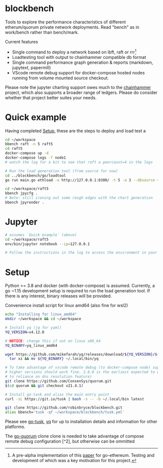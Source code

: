 # blockbench

Tools to explore the performance characteristics of different etherum/quorum
private network deployments. Read "bench" as in work/bench rather than
bench/mark.

Current features

* Single command to deploy a network based on ibft, raft or rrr[^1]
* Loadtesting tool with output to chainhammer compatible db format
* Single command performance graph generation & reports (markdown, jupytext, papermill)
* VScode remote debug support for docker-compose hosted nodes running from volume mounted source checkout.

Please note the jupyter charting support owes much to the
[chainhammer](https://github.com/drandreaskrueger/chainhammer/blob/master/README.md)
project, which also supports a broader range of ledgers. Please do consider
whether that project better suites your needs.

[^1]: A pre-alpha implementation of this [paper](https://arxiv.org/pdf/1804.07391.pdf) for go-ethereum. Testing and development of which was a key motivation for this project.

# Quick example

Having completed [Setup](#Setup), these are the steps to deploy and load test a 

```bash
cd ~/workspace
bbench raft -n 5 raft5
cd raft5
docker-compose up -d
docker-compose logs -f node1
# watch the log for a bit to see that raft a peercount=4 in the logs

# Run the load generation tool (from source for now)
cd ../blockbench/go/loadtool
go run main.go ethload -e http://127.0.0.1:8300/ -t 5 -a 3 --dbsource ~/workspace/raft5/raft5.db

cd ~/workspace/raft5
bbench jpycfg .
# Note: still ironing out some rough edges with the chart generation
bbench jpyrender .
```

# Jupyter

```sh
# assumes `Quick example` (above)
cd ~/workspace/raft5
env/bin/jupyter notebook --ip=127.0.0.1

# Follow the instructions in the log to access the environment in your browser

```

# Setup

Python >= 3.8 and docker (with docker-compose) is assumed. Currently, a go ~1.15
development setup is required to run the load generation tool. If there is any
interest, binary releases will be provided.

Convenience install script for linux amd64 (also fine for wsl2)
```sh
echo "Installing for linux_amd64"
mkdir ~/workspace && cd ~/workspace

# Install yq (jq for yaml)
YQ_VERSION=v4.12.0

# NOTICE: change this if not on linux x86_64
YQ_BINARY=yq_linux_amd64

wget https://github.com/mikefarah/yq/releases/download/${YQ_VERSION}/${YQ_BINARY}.tar.gz -O - |\
  tar xz && mv ${YQ_BINARY} ~/.local/bin/yq

# To take advantage of vscode remote debug (to docker-compose node) support
# higher versions should work fine. 2.6.0 is the earliest expected to work (due
# to reliance on dns resolution feature)
git clone https://github.com/ConsenSys/quorum.git
$(cd quorum && git checkout v21.4.1)

# Install go-task and alias the main entry point
curl -sL https://git.io/tusk | bash -s -- -b ~/.local/bin latest

git clone https://github.com/robinbryce/blockbench.git
alias bbench='tusk -qf ~/workspace/blockbench/tusk.yml'
```

Please see [go-tusk](https://github.com/rliebz/tusk#readme), [yq](https://github.com/mikefarah/yq/blob/master/README.md) for up to installation details and information for other platforms.

The [go-quorum](https://github.com/ConsenSys/quorum.git) clone clone is needed to take advantage of  compose remote debug  configuration [^2], but otherwise can be ommitted
